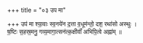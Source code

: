 +++
title = "०३ उप मा"

+++
उप॑ मा श्या॒वाः स्व॒नये॑न द॒त्ता व॒धूम॑न्तो॒ दश॒ रथा॑सो अस्थुः ।  
ष॒ष्टिः स॒हस्र॒मनु॒ गव्य॒मागा॒त्सन॑त्क॒क्षीवाँ॑ अभिपि॒त्वे अह्ना॑म् ॥